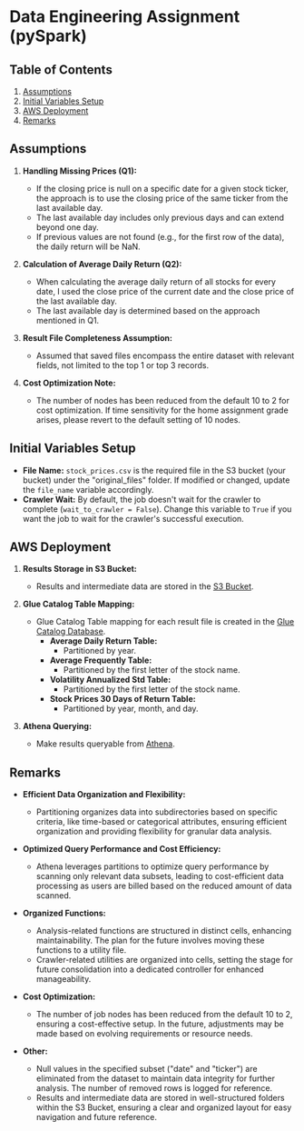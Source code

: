 # Data Engineering Assignment (pySpark)

## Table of Contents
1. [Assumptions](#assumptions)
2. [Initial Variables Setup](#initial-variables-setup)
3. [AWS Deployment](#aws-deployment)
4. [Remarks](#remarks)

## Assumptions
1. **Handling Missing Prices (Q1):**
   - If the closing price is null on a specific date for a given stock ticker, the approach is to use the closing price of the same ticker from the last available day.
   - The last available day includes only previous days and can extend beyond one day.
   - If previous values are not found (e.g., for the first row of the data), the daily return will be NaN.

2. **Calculation of Average Daily Return (Q2):**
   - When calculating the average daily return of all stocks for every date, I used the close price of the current date and the close price of the last available day.
   - The last available day is determined based on the approach mentioned in Q1.

3. **Result File Completeness Assumption:**
   - Assumed that saved files encompass the entire dataset with relevant fields, not limited to the top 1 or top 3 records.

4. **Cost Optimization Note:**
   - The number of nodes has been reduced from the default 10 to 2 for cost optimization. If time sensitivity for the home assignment grade arises, please revert to the default setting of 10 nodes.

## Initial Variables Setup
- **File Name:** `stock_prices.csv` is the required file in the S3 bucket (your bucket) under the "original_files" folder. If modified or changed, update the `file_name` variable accordingly.
- **Crawler Wait:** By default, the job doesn't wait for the crawler to complete (`wait_to_crawler = False`). Change this variable to `True` if you want the job to wait for the crawler's successful execution.

## AWS Deployment
1. **Results Storage in S3 Bucket:**
   - Results and intermediate data are stored in the [S3 Bucket](https://s3.console.aws.amazon.com/s3/buckets/aws-glue-home-assignment-or-azar?region=us-east-1&bucketType=general&tab=objects).

2. **Glue Catalog Table Mapping:**
   - Glue Catalog Table mapping for each result file is created in the [Glue Catalog Database](https://us-east-1.console.aws.amazon.com/glue/home?region=us-east-1#/v2/data-catalog/databases/view/aws-glue-home-assignment-or-azar-db?catalogId=249751718460).
      - **Average Daily Return Table:**
         - Partitioned by year.
      - **Average Frequently Table:**
         - Partitioned by the first letter of the stock name.
      - **Volatility Annualized Std Table:**
         - Partitioned by the first letter of the stock name.
      - **Stock Prices 30 Days of Return Table:**
         - Partitioned by year, month, and day.

3. **Athena Querying:**
   - Make results queryable from [Athena](https://us-east-1.console.aws.amazon.com/athena/home?region=us-east-1#/query-editor).

## Remarks
- **Efficient Data Organization and Flexibility:** 
   - Partitioning organizes data into subdirectories based on specific criteria, like time-based or categorical attributes, ensuring efficient organization and providing flexibility for granular data analysis.

- **Optimized Query Performance and Cost Efficiency:** 
   - Athena leverages partitions to optimize query performance by scanning only relevant data subsets, leading to cost-efficient data processing as users are billed based on the reduced amount of data scanned.

- **Organized Functions:**
   - Analysis-related functions are structured in distinct cells, enhancing maintainability. The plan for the future involves moving these functions to a utility file.
   - Crawler-related utilities are organized into cells, setting the stage for future consolidation into a dedicated controller for enhanced manageability.

- **Cost Optimization:**
   - The number of job nodes has been reduced from the default 10 to 2, ensuring a cost-effective setup. In the future, adjustments may be made based on evolving requirements or resource needs.

- **Other:**
   - Null values in the specified subset ("date" and "ticker") are eliminated from the dataset to maintain data integrity for further analysis. The number of removed rows is logged for reference.
   - Results and intermediate data are stored in well-structured folders within the S3 Bucket, ensuring a clear and organized layout for easy navigation and future reference.
